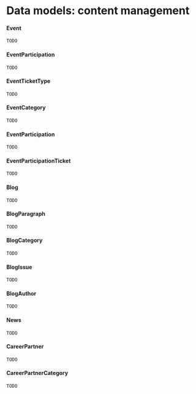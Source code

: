 # Data models: content management

#### Event
    TODO

#### EventParticipation
    TODO

#### EventTicketType
    TODO

#### EventCategory
    TODO

#### EventParticipation
    TODO

#### EventParticipationTicket
    TODO

#### Blog
    TODO

#### BlogParagraph
    TODO

#### BlogCategory
    TODO

#### BlogIssue
    TODO

#### BlogAuthor
    TODO

#### News
    TODO

#### CareerPartner
    TODO

#### CareerPartnerCategory
    TODO

